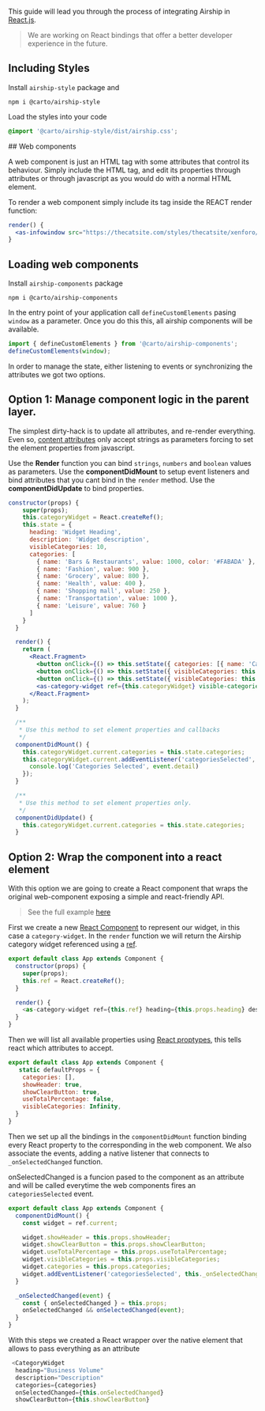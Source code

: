 This guide will lead you through the process of integrating Airship in [React.js](https://reactjs.org/).

>  We are working on React bindings that offer a better developer experience in the future.

## Including Styles

Install `airship-style` package and 

 ```
npm i @carto/airship-style
```

Load the styles into your code

```css
@import '@carto/airship-style/dist/airship.css';
```

## Web components

A web component is just an HTML tag with some attributes that control its behaviour. Simply include the HTML tag, and edit its properties through attributes or through javascript as you would do with a normal HTML element.

To render a web component simply include its tag inside the REACT render function:


```jsx
render() {
  <as-infowindow src="https://thecatsite.com/styles/thecatsite/xenforo/sources/notice3.png"></as-infowindow>
}
```


## Loading web components

Install `airship-components` package 

```
npm i @carto/airship-components
```

In the entry point of your application call `defineCustomElements` pasing `window` as a parameter. Once you do this this, all airship components
will be available.

```js
import { defineCustomElements } from '@carto/airship-components';
defineCustomElements(window);
```

In order to manage the state, either listening to events or synchronizing the attributes we got two options.

## Option 1: Manage component logic in the parent layer.

The simplest dirty-hack is to update all attributes, and re-render everything. Even so,  [content attributes](https://developer.mozilla.org/en-US/docs/Web/HTML/Attributes#Content_versus_IDL_attributes) only accept strings as parameters forcing to set the element properties from javascript.


Use the **Render** function you can bind `strings`, `numbers` and `boolean` values as parameters.
Use the **componentDidMount** to setup event listeners and bind attributes that you cant bind in the `render` method.
Use the **componentDidUpdate** to bind properties. 

```jsx
constructor(props) {
    super(props);
    this.categoryWidget = React.createRef();
    this.state = {
      heading: 'Widget Heading',
      description: 'Widget description',
      visibleCategories: 10,
      categories: [
        { name: 'Bars & Restaurants', value: 1000, color: '#FABADA' },
        { name: 'Fashion', value: 900 },
        { name: 'Grocery', value: 800 },
        { name: 'Health', value: 400 },
        { name: 'Shopping mall', value: 250 },
        { name: 'Transportation', value: 1000 },
        { name: 'Leisure', value: 760 }
      ]
    }
  }

  render() {
    return (
      <React.Fragment>
        <button onClick={() => this.setState({ categories: [{ name: 'Cat 0', value: 100 }, { name: 'Cat 1', value: 90 }] })}>More Categories</button>
        <button onClick={() => this.setState({ visibleCategories: this.state.visibleCategories + 1 })}>More Categories</button>
        <button onClick={() => this.setState({ visibleCategories: this.state.visibleCategories - 1 })}>Less Categories</button>
        <as-category-widget ref={this.categoryWidget} visible-categories={this.state.visibleCategories} heading={this.state.heading} description={this.state.description} />
      </React.Fragment>
    );
  }

  /**
   * Use this method to set element properties and callbacks
   */
  componentDidMount() {
    this.categoryWidget.current.categories = this.state.categories;
    this.categoryWidget.current.addEventListener('categoriesSelected', event => {
      console.log('Categories Selected', event.detail)
    });
  }

  /**
   * Use this method to set element properties only.
   */
  componentDidUpdate() {
    this.categoryWidget.current.categories = this.state.categories;
  }
```


## Option 2: Wrap the component into a react element

With this option we are going to create a React component that wraps the original web-component exposing a simple and react-friendly API.


> See the full example [here](https://github.com/CartoDB/airship-demos/tree/master/react/widget)


First we create a new [React Component]() to represent our widget, in this case a `category-widget`. In the `render` function we will return
the Airship category widget referenced using a [ref](https://reactjs.org/docs/refs-and-the-dom.html).


```js
export default class App extends Component {
  constructor(props) {
    super(props);
    this.ref = React.createRef();
  }

  render() {
    <as-category-widget ref={this.ref} heading={this.props.heading} description={this.props.description}/>
  }
}
```

Then we will list all available properties using [React proptypes](https://reactjs.org/docs/typechecking-with-proptypes.html), this tells react
which attributes to accept.

```js
export default class App extends Component {
   static defaultProps = {
    categories: [],
    showHeader: true,
    showClearButton: true,
    useTotalPercentage: false,
    visibleCategories: Infinity,
  }
}
```

Then we set up all the bindings in the `componentDidMount` function binding every React property to the corresponding in the web component. We also associate the events, adding a native listener that connects to `_onSelectedChanged` function.

onSelectedChanged is a funcion pased to the component as an attribute and will be called everytime the web components fires an `categoriesSelected` event.

```js
export default class App extends Component {
  componentDidMount() {
    const widget = ref.current;

    widget.showHeader = this.props.showHeader;
    widget.showClearButton = this.props.showClearButton;
    widget.useTotalPercentage = this.props.useTotalPercentage;
    widget.visibleCategories = this.props.visibleCategories;
    widget.categories = this.props.categories;
    widget.addEventListener('categoriesSelected', this._onSelectedChanged.bind(this));
  }

  _onSelectedChanged(event) {
    const { onSelectedChanged } = this.props;
    onSelectedChanged && onSelectedChanged(event);
  }
}
```

With this steps we created a React wrapper over the native element that allows to pass everything as an attribute

```js
 <CategoryWidget
  heading="Business Volume"
  description="Description"
  categories={categories}
  onSelectedChanged={this.onSelectedChanged}
  showClearButton={this.showClearButton}
```